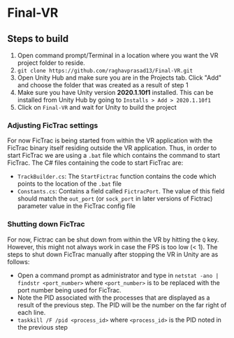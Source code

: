 # Final-VR

## Steps to build

1. Open command prompt/Terminal in a location where you want the VR project folder to reside.
2. `git clone https://github.com/raghavprasad13/Final-VR.git`
3. Open Unity Hub and make sure you are in the Projects tab. Click "Add" and choose the folder that was created as a result of step 1
4. Make sure you have Unity version **2020.1.10f1** installed. This can be installed from Unity Hub by going to `Installs > Add > 2020.1.10f1`
5. Click on `Final-VR` and wait for Unity to build the project

### Adjusting FicTrac settings

For now FicTrac is being started from within the VR application with the FicTrac binary itself residing outside the VR application. Thus, in order to start FicTrac we are using a `.bat` file which contains the command to start FicTrac. The C# files containing the code to start FicTrac are:

- `TrackBuilder.cs`: The `StartFictrac` function contains the code which points to the location of the `.bat` file
- `Constants.cs`: Contains a field called `FictracPort`. The value of this field should match the `out_port` (or `sock_port` in later versions of Fictrac) parameter value in the FicTrac config file

### Shutting down FicTrac

For now, Fictrac can be shut down from within the VR by hitting the `Q` key. However, this might not always work in case the FPS is too low (< 1). The steps to shut down FicTrac manually after stopping the VR in Unity are as follows:

- Open a command prompt as administrator and type in `netstat -ano | findstr <port_number>` where `<port_number>` is to be replaced with the port number being used for FicTrac.
- Note the PID associated with the processes that are displayed as a result of the previous step. The PID will be the number on the far right of each line.
- `taskkill /F /pid <process_id>` where `<process_id>` is the PID noted in the previous step

